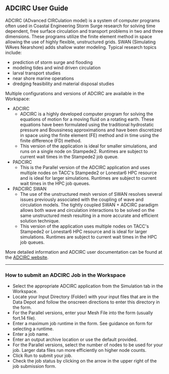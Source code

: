 ## ADCIRC User Guide

ADCIRC (ADvanced CIRCulation model) is a system of computer programs often used in Coastal Engineering Storm Surge research for solving time dependent, free surface circulation and transport problems in two and three dimensions. These programs utilize the finite element method in space allowing the use of highly flexible, unstructured grids. SWAN (Simulating WAves Nearshore) adds shallow water modeling. Typical research topics include:

<ul>
	<li>prediction of storm surge and flooding</li>
	<li>modeling tides and wind driven circulation</li>
	<li>larval transport studies</li>
	<li>near shore marine operations</li>
	<li>dredging feasibility and material disposal studies</li>
</ul>

Multiple configurations and versions of ADCIRC are available in the Workspace:

<ul>
	<li>ADCIRC
	<ul>
		<li>ADCIRC is a highly developed computer program for solving the equations of motion for a moving fluid on a rotating earth. These equations have been formulated using the traditional hydrostatic pressure and Boussinesq approximations and have been discretized in space using the finite element (FE) method and in time using the finite difference (FD) method.</li>
		<li>This version of the application is ideal for smaller simulations, and runs on a single node on Stampede2. Runtimes are subject to current wait times in the Stampede2 job queue.</li>
	</ul>
	</li>
	<li>PADCIRC
	<ul>
		<li>This is the Parallel version of the ADCIRC application and uses multiple nodes on TACC's Stampede2 or Lonestar6 HPC resource and is ideal for larger simulations. Runtimes are subject to current wait times in the HPC job queues.</li>
	</ul>
	</li>
	<li>PADCIRC SWAN
	<ul>
		<li>The use of the unstructured mesh version of SWAN resolves several issues previously associated with the coupling of wave and circulation models. The tightly coupled SWAN + ADCIRC paradigm allows both wave and circulation interactions to be solved on the same unstructured mesh resulting in a more accurate and efficient solution technique. </li>
		<li>This version of the application uses multiple nodes on TACC's Stampede2 or Lonestar6 HPC resource and is ideal for larger simulations. Runtimes are subject to current wait times in the HPC job queues.</li>
	</ul>
	</li>
</ul>

More detailed information and ADCIRC user documentation can be found at the <a href="http://adcirc.org/" target="_blank">ADCIRC website</a>.  

<hr>

### How to submit an ADCIRC Job in the Workspace

<ul>
	<li>Select the appropriate ADCIRC application from the Simulation tab in the Workspace.</li>
	<li>Locate your Input Directory (Folder) with your input files that are in the Data Depot and follow the onscreen directions to enter this directory in the form.</li>
	<li>For the Parallel versions, enter your Mesh File into the form (usually fort.14 file).</li>
	<li>Enter a maximum job runtime in the form. See guidance on form for selecting a runtime.</li>
	<li>Enter a job name.</li>
	<li>Enter an output archive location or use the default provided.</li>
	<li>For the Parallel versions, select the number of nodes to be used for your job. Larger data files run more efficiently on higher node counts.</li>
	<li>Click Run to submit your job.</li>
	<li>Check the job status by clicking on the arrow in the upper right of the job submission form.</li>
</ul>
